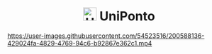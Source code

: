 <h1 align="center">
  <img alt="UniPonto" title="UniPonto" src="https://github.com/allanrodriguesmachado/UniPonto/blob/main/.github/favicon.png" width="30px" /> UniPonto
</h1>

https://user-images.githubusercontent.com/54523516/200588136-429024fa-4829-4769-94c6-b92867e362c1.mp4
